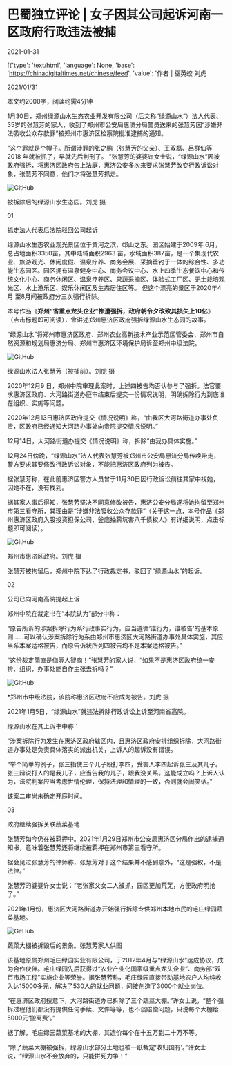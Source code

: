 # 巴蜀独立评论 | 女子因其公司起诉河南一区政府行政违法被捕

2021-01-31

[{'type': 'text/html', 'language': None, 'base': 'https://chinadigitaltimes.net/chinese/feed', 'value': '作者 | 巫英蛟 刘虎

2021/01/31

本文约2000字，阅读约需4分钟

1月30日，郑州绿源山水生态农业开发有限公司（后文称“绿源山水”）法人代表、35岁的张慧芳的家人，收到了郑州市公安局惠济分局警员送来的张慧芳因“涉嫌非法吸收公众存款罪”被郑州市惠济区检察院批准逮捕的通知。

“这个罪就是个幌子。所谓涉罪的张之鹏（张慧芳的父亲）、王双磊、吕群仙等2018 年就被抓了，早就先后判刑了。 ”张慧芳的婆婆许女士说，“绿源山水”因被政府强拆，将惠济区政府告上法庭，惠济公安多次来要求张慧芳改变行政诉讼对象，张慧芳不同意，他们才将张慧芳抓走。

![GitHub](https://chinadigitaltimes.net/chinese/files/2021/01/post-662229-6016d0ce7c7c9.)  

被拆除后的绿源山水生态园。刘虎 摄



01

抓走法人代表后法院驳回公司起诉

绿源山水生态农业观光景区位于黄河之滨，邙山之东。园区始建于2009年 6月，总占地面积3350亩，其中陆域面积2963 亩，水域面积387亩，是一个集现代农业、旅游观光、休闲度假、温泉疗养、商务会展、采摘垂钓于一体的综合性、多功能生态园区。园区拥有温泉健身中心、商务会议中心、水上四季生态餐饮中心和传统文化中心、商务休闲区、温泉疗养区、果蔬采摘区、体验式工厂区、无土栽培观光区、水上游乐区、娱乐休闲区及生态居住区等。 但这个漂亮的景区于2020年4 月 至8月间被政府分三次强行拆除。

本号作品《**郑州“省重点龙头企业”惨遭强拆，政府朝令夕改致其损失上10亿**》 （点击标题即可阅读），曾讲述郑州惠济区政府强拆绿源山水生态园的故事。

“绿源山水”将郑州市惠济区政府、郑州农业高新技术产业示范区管委会、郑州市自然资源和规划局惠济分局、郑州市惠济区环境保护局诉至郑州中级法院。

![GitHub](https://chinadigitaltimes.net/chinese/files/2021/01/post-662229-6016d0d0cbfd1.) 

绿源山水法人张慧芳（被捕前）。刘虎 摄



2020年12月9 日，郑州中院审理此案时，上述四被告均否认参与了强拆。法官要求惠济区政府、大河路街道办庭审结束后提交一份情况说明，明确拆除行为到底谁在组织、实施等问题。

2020年12月13日惠济区政府提交《情况说明》称，“由我区大河路街道办事处负责，区政府已经通知大河路办事处向贵院提交情况说明。”

12月14日，大河路街道办提交《情况说明》称，拆除“由我办具体实施。”

12月24日傍晚，“绿源山水”法人代表张慧芳被郑州市公安局惠济分局传唤带走，警方要求其要修改行政诉讼对象，不能把惠济区政府列为被告。

据张慧芳称，在此前惠济区警方人员曾于11月30日因行政诉讼前往其家中找她，因她不在，没有找到。

据其家人事后得知，张慧芳坚决不同意修改被告，惠济公安分局遂将她拘留至郑州市第三看守所，其理由是“涉嫌非法吸收公众存款罪”（关于这一点，本号作品《郑州惠济区政府入股投资担保公司，釜底抽薪坑害八千债权人》有详细说明，点击标题即可阅读）。

![GitHub](https://chinadigitaltimes.net/chinese/files/2021/01/post-662229-6016d0d0cbfd1.)

郑州市惠济区政府。刘虎 摄



张慧芳被拘留后，郑州中院下达了行政裁定书，驳回了“绿源山水”的起诉。

02

公司已向河南高院提起上诉

郑州中院在裁定书在“本院认为”部分中称：

“原告所诉的涉案拆除行为系行政事实行为，应当遵循‘谁行为，谁被告’的基本原则……可以确认涉案拆除行为系由郑州市惠济区大河路街道办事处具体实施，其应当系本案适格被告，而原告诉状所列四被告均不是本案适格被告。”

“这份裁定简直是侮辱人智商！”张慧芳的家人说，“如果不是惠济区政府统一安排、组织，办事处能自作主张去拆吗？”

![GitHub](https://chinadigitaltimes.net/chinese/files/2021/01/post-662229-6016d0d3252f1.)

*郑州市中级法院，该院称惠济区政府不应成为被告。刘虎 摄



2021年1月5日，“绿源山水”就违法拆除行政诉讼上诉至河南省高院。

绿源山水在其上诉书中称：

“涉案拆除行为发生在惠济区政府辖区内，且惠济区政府安排组织拆除，大河路街道办事处是负责具体落实的派出机关，上诉人的起诉没有错误。

“举个简单的例子，张三指使三个儿子殴打李四，受害人李四起诉张三及其儿子。张三辩说打人的是我儿子，应当告我的儿子，跟我没关系。这能成立吗？上诉人认为，法院判案应当考虑世情伦理，保持法理和情理的一致，否则就会闹笑话。”

该案二审尚未确定开庭时间。

03

政府继续强拆关联蔬菜基地

张慧芳如今仍在被羁押中。2021年1月29日郑州市公安局惠济区分局作出的逮捕通知书，意味着张慧芳还将继续被羁押在郑州市第三看守所。

据会见过张慧芳的律师称，张慧芳对于这个结果并不感到意外，“这是强权，不是法律。”

张慧芳的婆婆许女士说：“老张家父女二人被抓，园区更加荒芜，方便政府明抢了。”

2021年1月份，惠济区大河路街道办开始强行拆除专供郑州本地市民的毛庄绿园蔬菜基地。

![GitHub](https://chinadigitaltimes.net/chinese/files/2021/01/post-662229-6016d0d569cd0.)

蔬菜大棚被拆毁后的景象。张慧芳家人供图



该基地原属郑州毛庄绿园实业有限公司，于2012年4月与“绿源山水”达成协议，成为合作伙伴。毛庄绿园先后获得过“农业产业化国家级重点龙头企业”、商务部“双百市场工程”实施企业等荣誉。据张慧芳称，毛庄绿园直接带动基地农户人均纯收入达15000多元，解决了530人的就业问题，间接创造了3000个就业岗位。

“在惠济区政府授意下，大河路街道办已拆除了三个蔬菜大棚。”许女士说，“整个强拆过程他们都没有提供任何手续、文件等等，也不谈赔偿问题，只说每个大棚给5000元‘搬离费’。”

据了解，毛庄绿园蔬菜基地的大棚，其造价每个在十五万到二十万不等。

“除了蔬菜大棚被强拆，绿源山水部分土地也被一纸裁定‘收归国有’。”许女士说，“绿源山水不会放弃的，只能拼死力争！”

